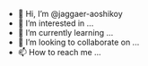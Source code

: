 - 👋 Hi, I’m @jaggaer-aoshikoy
- 👀 I’m interested in ...
- 🌱 I’m currently learning ...
- 💞️ I’m looking to collaborate on ...
- 📫 How to reach me ...

<!---
jaggaer-aoshikoy/jaggaer-aoshikoy is a ✨ special ✨ repository because its `README.md` (this file) appears on your GitHub profile.
You can click the Preview link to take a look at your changes.
--->
